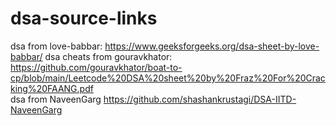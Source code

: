 # dsa-source-links

dsa from love-babbar: https://www.geeksforgeeks.org/dsa-sheet-by-love-babbar/
dsa cheats from gouravkhator:  https://github.com/gouravkhator/boat-to-cp/blob/main/Leetcode%20DSA%20sheet%20by%20Fraz%20For%20Cracking%20FAANG.pdf                                        
dsa from NaveenGarg https://github.com/shashankrustagi/DSA-IITD-NaveenGarg
